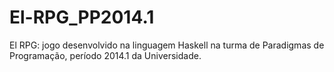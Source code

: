 El-RPG_PP2014.1
===============

El RPG: jogo desenvolvido na linguagem Haskell na turma de Paradigmas de Programação, período 2014.1 da Universidade.
